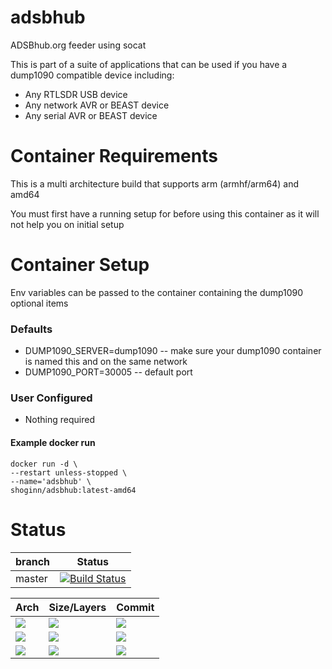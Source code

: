 # adsbhub
ADSBhub.org feeder using socat

This is part of a suite of applications that can be used if you have a dump1090 compatible device including:
* Any RTLSDR USB device
* Any network AVR or BEAST device
* Any serial AVR or BEAST device

# Container Requirements

This is a multi architecture build that supports arm (armhf/arm64) and amd64

You must first have a running setup for before using this container as it will not help you on initial setup

# Container Setup

Env variables can be passed to the container containing the dump1090 optional items

### Defaults
* DUMP1090_SERVER=dump1090 -- make sure your dump1090 container is named this and on the same network
* DUMP1090_PORT=30005 -- default port


### User Configured
* Nothing required

#### Example docker run

```
docker run -d \
--restart unless-stopped \
--name='adsbhub' \
shoginn/adsbhub:latest-amd64

```
# Status
| branch | Status |
|--------|--------|
| master | [![Build Status](https://travis-ci.org/ShoGinn/adsbhub.svg?branch=master)](https://travis-ci.org/ShoGinn/adsbhub) |

| Arch | Size/Layers | Commit |
|------|-------------|--------|
[![](https://images.microbadger.com/badges/version/shoginn/adsbhub:latest-arm.svg)](https://microbadger.com/images/shoginn/adsbhub:latest-arm "Get your own version badge on microbadger.com") | [![](https://images.microbadger.com/badges/image/shoginn/adsbhub:latest-arm.svg)](https://microbadger.com/images/shoginn/adsbhub:latest-arm "Get your own image badge on microbadger.com") | [![](https://images.microbadger.com/badges/commit/shoginn/adsbhub:latest-arm.svg)](https://microbadger.com/images/shoginn/adsbhub:latest-arm "Get your own commit badge on microbadger.com")
[![](https://images.microbadger.com/badges/version/shoginn/adsbhub:latest-arm64.svg)](https://microbadger.com/images/shoginn/adsbhub:latest-arm64 "Get your own version badge on microbadger.com") | [![](https://images.microbadger.com/badges/image/shoginn/adsbhub:latest-arm64.svg)](https://microbadger.com/images/shoginn/adsbhub:latest-arm64 "Get your own image badge on microbadger.com") | [![](https://images.microbadger.com/badges/commit/shoginn/adsbhub:latest-arm64.svg)](https://microbadger.com/images/shoginn/adsbhub:latest-arm64 "Get your own commit badge on microbadger.com")
[![](https://images.microbadger.com/badges/version/shoginn/adsbhub:latest-amd64.svg)](https://microbadger.com/images/shoginn/adsbhub:latest-amd64 "Get your own version badge on microbadger.com") | [![](https://images.microbadger.com/badges/image/shoginn/adsbhub:latest-amd64.svg)](https://microbadger.com/images/shoginn/adsbhub:latest-amd64 "Get your own image badge on microbadger.com") | [![](https://images.microbadger.com/badges/commit/shoginn/adsbhub:latest-amd64.svg)](https://microbadger.com/images/shoginn/adsbhub:latest-amd64 "Get your own commit badge on microbadger.com")

